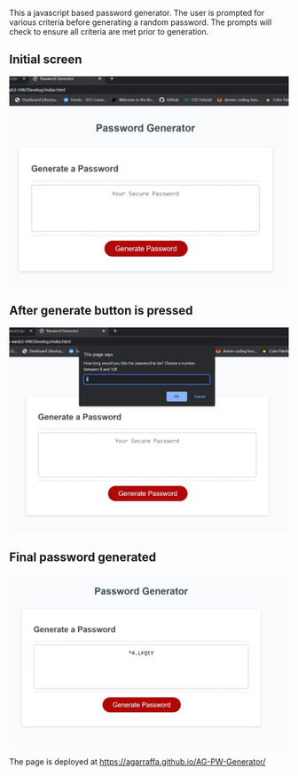 This a javascript based password generator. The user is prompted for various criteria before generating a random password.
The prompts will check to ensure all criteria are met prior to generation.

## Initial screen
![initial screen](./assets/start.jpg)

## After generate button is pressed
![button press](./assets/buttonpress.jpg)

## Final password generated
![final screen](./assets/finalpw.jpg)

The page is deployed at https://agarraffa.github.io/AG-PW-Generator/